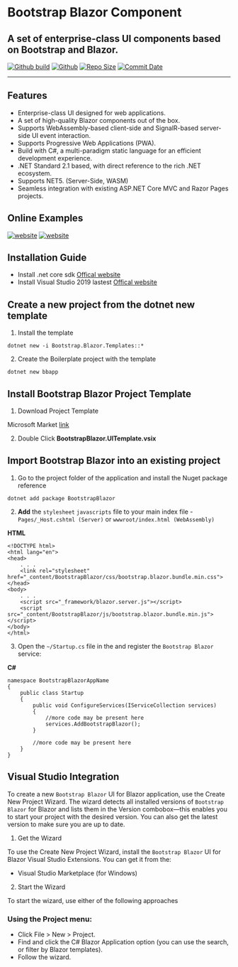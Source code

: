 # Bootstrap Blazor Component

## A set of enterprise-class UI components based on Bootstrap and Blazor.

[![Github build](https://img.shields.io/github/workflow/status/ArgoZhang/BootstrapBlazor/Build%20Project/main?label=main&logo=github&logoColor=green)](https://github.com/ArgoZhang/BootstrapBlazor/actions?query=workflow%3A%22Build+Project%22+branch%3Amain)
[![Github](https://img.shields.io/github/license/argozhang/bootstrapblazor.svg?logo=git&logoColor=red)](https://github.com/ArgoZhang/BootstrapBlazor/blob/main/LICENSE)
[![Repo Size](https://img.shields.io/github/repo-size/ArgoZhang/BootstrapBlazor.svg?logo=github&logoColor=green&label=repo)](https://github.com/ArgoZhang/BootstrapBlazor)
[![Commit Date](https://img.shields.io/github/last-commit/ArgoZhang/BootstrapBlazor/main.svg?logo=github&logoColor=green&label=commit)](https://github.com/ArgoZhang/BootstrapBlazor)

---

## Features
- Enterprise-class UI designed for web applications.
- A set of high-quality Blazor components out of the box.
- Supports WebAssembly-based client-side and SignalR-based server-side UI event interaction.
- Supports Progressive Web Applications (PWA).
- Build with C#, a multi-paradigm static language for an efficient development experience.
- .NET Standard 2.1 based, with direct reference to the rich .NET ecosystem.
- Supports NET5. (Server-Side, WASM)
- Seamless integration with existing ASP.NET Core MVC and Razor Pages projects.

## Online Examples
[![website](https://img.shields.io/badge/China-https://www.blazor.zone-success.svg?color=red&logo=buzzfeed&logoColor=red)](https://www.blazor.zone)
[![website](https://img.shields.io/badge/Github-https://argozhang.github.io-success.svg?logo=buzzfeed&logoColor=green)](https://argozhang.github.io)

## Installation Guide

- Install .net core sdk [Offical website](https://dotnet.microsoft.com/download)
- Install Visual Studio 2019 lastest [Offical website](https://visualstudio.microsoft.com/vs/getting-started/)

## Create a new project from the dotnet new template

1. Install the template

`dotnet new -i Bootstrap.Blazor.Templates::*`

2. Create the Boilerplate project with the template

`dotnet new bbapp`

## Install Bootstrap Blazor Project Template

1. Download Project Template

Microsoft Market [link](https://marketplace.visualstudio.com/items?itemName=Longbow.BootstrapBlazorUITemplate)

2. Double Click **BootstrapBlazor.UITemplate.vsix**

## Import Bootstrap Blazor into an existing project

1. Go to the project folder of the application and install the Nuget package reference

`dotnet add package BootstrapBlazor`

2.  **Add** the `stylesheet` `javascripts` file to your main index file - `Pages/_Host.cshtml (Server)` or `wwwroot/index.html (WebAssembly)`

 **HTML**

```
<!DOCTYPE html>
<html lang="en">
<head>
    . . .
    <link rel="stylesheet" href="_content/BootstrapBlazor/css/bootstrap.blazor.bundle.min.css">
</head>
<body>
    . . .
    <script src="_framework/blazor.server.js"></script>
    <script src="_content/BootstrapBlazor/js/bootstrap.blazor.bundle.min.js"></script>
</body>
</html>
```

3. Open the `~/Startup.cs` file in the and register the `Bootstrap Blazor` service:

 **C#**

```
namespace BootstrapBlazorAppName
{
    public class Startup
    {
        public void ConfigureServices(IServiceCollection services)
        {
            //more code may be present here
            services.AddBootstrapBlazor();
        }

        //more code may be present here
    }
}
```

## Visual Studio Integration

To create a new `Bootstrap Blazor` UI for Blazor application, use the Create New Project Wizard. The wizard detects all installed versions of `Bootstrap Blazor` for Blazor and lists them in the Version combobox—this enables you to start your project with the desired version. You can also get the latest version to make sure you are up to date.

1. Get the Wizard

To use the Create New Project Wizard, install the `Bootstrap Blazor` UI for Blazor Visual Studio Extensions. You can get it from the:

- Visual Studio Marketplace (for Windows)

2. Start the Wizard

To start the wizard, use either of the following approaches

### Using the Project menu:

- Click File > New > Project.
- Find and click the C# Blazor Application option (you can use the search, or filter by Blazor templates).
- Follow the wizard.
